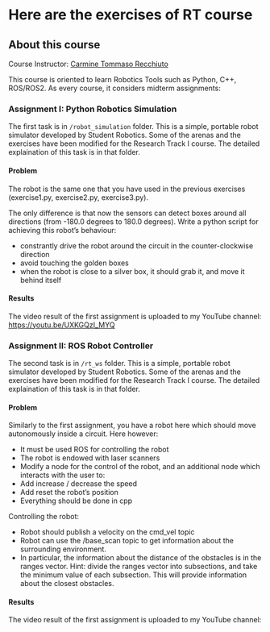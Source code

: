 # Here are the exercises of RT course
## About this course

Course Instructor: [Carmine Tommaso Recchiuto](https://github.com/CarmineD8)

This course is oriented to learn Robotics Tools such as Python, C++, ROS/ROS2. As every course, it considers midterm assignments:

### Assignment I: Python Robotics Simulation
The first task is in `/robot_simulation` folder. This is a simple, portable robot simulator developed by Student Robotics. Some of the arenas and the exercises have been modified for the Research Track I course. The detailed explaination of this task is in that folder. 

#### Problem
The robot is the same one that you have used in the previous exercises (exercise1.py, exercise2.py, exercise3.py). 

The only difference is that now the sensors
can detect boxes around all directions (from -180.0 degrees to 180.0 degrees).
Write a python script for achieving this robot’s behaviour:
- constrantly drive the robot around the circuit in the counter-clockwise direction
- avoid touching the golden boxes
- when the robot is close to a silver box, it should grab it, and move it behind itself

#### Results
The video result of the first assignment is uploaded to my YouTube channel: https://youtu.be/UXKGQzI_MYQ

### Assignment II: ROS Robot Controller

The second task is in `/rt_ws` folder. This is a simple, portable robot simulator developed by Student Robotics. Some of the arenas and the exercises have been modified for the Research Track I course. The detailed explaination of this task is in that folder. 

#### Problem
Similarly to the first assignment, you have a robot here which should move autonomously inside a circuit.
Here however:
- It must be used ROS for controlling the robot
- The robot is endowed with laser scanners
- Modify a node for the control of the robot, and an additional node which interacts with the user to:
- Add increase / decrease the speed
- Add reset the robot’s position
- Everything should be done in cpp

Controlling the robot:
- Robot should publish a velocity on the cmd_vel topic
- Robot can use the /base_scan topic to get information about the surrounding environment.
- In particular, the information about the distance of the obstacles is in the ranges vector.
Hint: divide the ranges vector into subsections, and take the minimum value of each subsection. This will provide
information about the closest obstacles. 

#### Results
The video result of the first assignment is uploaded to my YouTube channel: 
